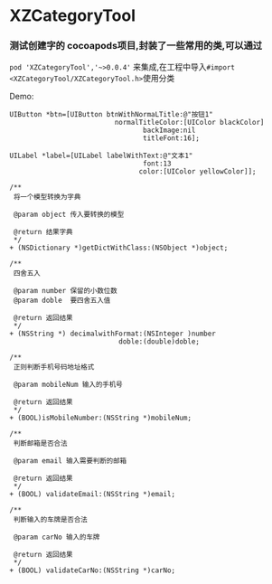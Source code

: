 # XZCategoryTool

### 测试创建字的 cocoapods项目,封装了一些常用的类,可以通过
`pod 'XZCategoryTool','~>0.0.4'`
来集成,在工程中导入`#import <XZCategoryTool/XZCategoryTool.h>`使用分类

Demo:

```Object-c
UIButton *btn=[UIButton btnWithNormaLTitle:@"按钮1"
                          normalTitleColor:[UIColor blackColor]
                                 backImage:nil
                                 titleFont:16];

```

```Object-c
UILabel *label=[UILabel labelWithText:@"文本1"
                                 font:13
                                color:[UIColor yellowColor]];

```

```Object-c
/**
 将一个模型转换为字典
 
 @param object 传入要转换的模型
 
 @return 结果字典
 */
+ (NSDictionary *)getDictWithClass:(NSObject *)object;

```

```Object-c
/**
 四舍五入
 
 @param number 保留的小数位数
 @param doble  要四舍五入值
 
 @return 返回结果
 */
+ (NSString *) decimalwithFormat:(NSInteger )number
                           doble:(double)doble;

```

```Object-c
/**
 正则判断手机号码地址格式
 
 @param mobileNum 输入的手机号
 
 @return 返回结果
 */
+ (BOOL)isMobileNumber:(NSString *)mobileNum;

```

```Object-c
/**
 判断邮箱是否合法
 
 @param email 输入需要判断的邮箱
 
 @return 返回结果
 */
+ (BOOL) validateEmail:(NSString *)email;

```

```Object-c
/**
 判断输入的车牌是否合法
 
 @param carNo 输入的车牌
 
 @return 返回结果
 */
+ (BOOL) validateCarNo:(NSString *)carNo;

```
